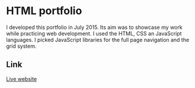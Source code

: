 # HTML portfolio
I developed this portfolio in July 2015. Its aim was to showcase my work while practicing web development.
I used the HTML, CSS an JavaScript languages. I picked JavaScript libraries for the full page navigation and the grid system.

## Link
[Live website](http://matroussilhe.com/)
